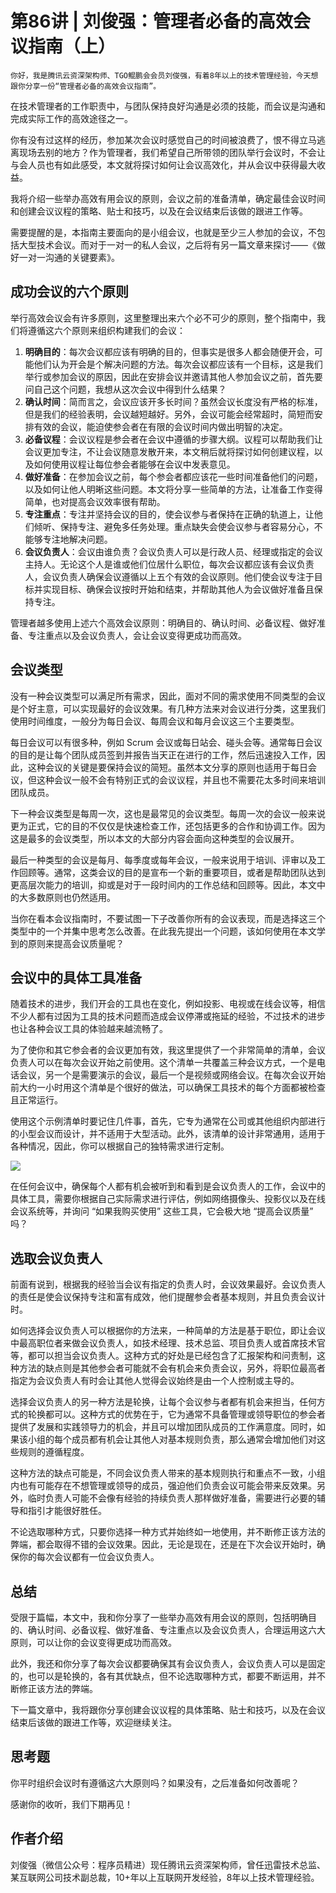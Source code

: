 # 第86讲 | 刘俊强：管理者必备的高效会议指南（上）

    你好，我是腾讯云资深架构师、TGO鲲鹏会会员刘俊强，有着8年以上的技术管理经验，今天想跟你分享一份“管理者必备的高效会议指南”。

在技术管理者的工作职责中，与团队保持良好沟通是必须的技能，而会议是沟通和完成实际工作的高效途径之一。

你有没有过这样的经历，参加某次会议时感觉自己的时间被浪费了，恨不得立马逃离现场去别的地方？作为管理者，我们希望自己所带领的团队举行会议时，不会让与会人员也有如此感受，本文就将探讨如何让会议高效化，并从会议中获得最大收益。

我将介绍一些举办高效有用会议的原则，会议之前的准备清单，确定最佳会议时间和创建会议议程的策略、贴士和技巧，以及在会议结束后该做的跟进工作等。

需要提醒的是，本指南主要面向的是小组会议，也就是至少三人参加的会议，不包括大型技术会议。而对于一对一的私人会议，之后将有另一篇文章来探讨——《做好一对一沟通的关键要素》。

## 成功会议的六个原则

举行高效会议会有许多原则，这里整理出来六个必不可少的原则，整个指南中，我们将遵循这六个原则来组织构建我们的会议：

1.  **明确目的**：每次会议都应该有明确的目的，但事实是很多人都会随便开会，可能他们认为开会是个解决问题的方法。每次会议都应该有一个目标，这是我们举行或参加会议的原因，因此在安排会议并邀请其他人参加会议之前，首先要问自己这个问题，我想从这次会议中得到什么结果？
2.  **确认时间**：简而言之，会议应该开多长时间？虽然会议长度没有严格的标准，但是我们的经验表明，会议越短越好。另外，会议可能会经常超时，简短而安排有效的会议，能迫使参会者在有限的会议时间内做出明智的决定。
3.  **必备议程**：会议议程是参会者在会议中遵循的步骤大纲。议程可以帮助我们让会议更加专注，不让会议随意发散开来，本文稍后就将探讨如何创建议程，以及如何使用议程让每位参会者能够在会议中发表意见。
4.  **做好准备**：在参加会议之前，每个参会者都应该花一些时间准备他们的问题，以及如何让他人明晰这些问题。本文将分享一些简单的方法，让准备工作变得简单，也对提高会议效率很有帮助。
5.  **专注重点**：专注并坚持会议的目的，使会议参与者保持在正确的轨道上，让他们倾听、保持专注、避免多任务处理。重点缺失会使会议参与者容易分心，不能够专注地解决问题。
6.  **会议负责人**：会议由谁负责？会议负责人可以是行政人员、经理或指定的会议主持人。无论这个人是谁或他们位居什么职位，每次会议都应该有会议负责人，会议负责人确保会议遵循以上五个有效的会议原则。他们使会议专注于目标并实现目标、确保会议按时开始和结束，并帮助其他人为会议做好准备且保持专注。

管理者越多使用上述六个高效会议原则：明确目的、确认时间、必备议程、做好准备、专注重点以及会议负责人，会让会议变得更成功而高效。

## 会议类型

没有一种会议类型可以满足所有需求，因此，面对不同的需求使用不同类型的会议是个好主意，可以实现最好的会议效果。有几种方法来对会议进行分类，这里我们使用时间维度，一般分为每日会议、每周会议和每月会议这三个主要类型。

每日会议可以有很多种，例如 Scrum 会议或每日站会、碰头会等。通常每日会议的目的是让每个团队成员签到并报告当天正在进行的工作，然后迅速投入工作，因此，这种会议的关键是要保持会议的简短。虽然本文分享的原则也适用于每日会议，但这种会议一般不会有特别正式的会议议程，并且也不需要花太多时间来培训团队成员。

下一种会议类型是每周一次，这也是最常见的会议类型。每周一次的会议一般来说更为正式，它的目的不仅仅是快速检查工作，还包括更多的合作和协调工作。因为这是最多的会议类型，所以本文的大部分内容会面向这种类型的会议展开。

最后一种类型的会议是每月、每季度或每年会议，一般来说用于培训、评审以及工作回顾等。通常，这类会议的目的是宣布一个新的重要项目，或者是帮助团队达到更高层次能力的培训，抑或是对于一段时间内的工作总结和回顾等。因此，本文中的大多数原则也仍然适用。

当你在看本会议指南时，不要试图一下子改善你所有的会议表现，而是选择这三个类型中的一个并集中思考怎么改善。在此我先提出一个问题，该如何使用在本文学到的原则来提高会议质量呢？

## 会议中的具体工具准备

随着技术的进步，我们开会的工具也在变化，例如投影、电视或在线会议等，相信不少人都有过因为工具的技术问题而造成会议停滞或拖延的经验，不过技术的进步也让各种会议工具的体验越来越流畅了。

为了使你和其它参会者的会议更加有效，我这里提供了一个非常简单的清单，会议负责人可以在每次会议开始之前使用。这个清单一共覆盖三种会议方式，一个是电话会议，另一个是需要演示的会议，最后一个是视频或网络会议。在每次会议开始前大约一小时用这个清单是个很好的做法，可以确保工具技术的每个方面都被检查且正常运行。

使用这个示例清单时要记住几件事，首先，它专为通常在公司或其他组织内部进行的小型会议而设计，并不适用于大型活动。此外，该清单的设计非常通用，适用于各种情况，因此，你可以根据自己的独特需求进行定制。

![](https://static001.geekbang.org/resource/image/f8/49/f8e7cc6b1aad394dde15d95fe01d9549.png)

在任何会议中，确保每个人都有机会被听到和看到是会议负责人的工作，会议中的具体工具，需要你根据自己实际需求进行评估，例如网络摄像头、投影仪以及在线会议系统等，并询问 “如果我购买使用” 这些工具，它会极大地 “提高会议质量” 吗？

## 选取会议负责人

前面有说到，根据我的经验当会议有指定的负责人时，会议效果最好。会议负责人的责任是使会议保持专注和富有成效，他们提醒参会者基本规则，并且负责会议计时。

如何选择会议负责人可以根据你的方法来，一种简单的方法是基于职位，即让会议中最高职位者来做会议负责人，如技术经理、技术总监、项目负责人或首席技术官等，都可以担当会议负责人。这种方式的好处是已经包含了汇报架构和问责制，这种方法的缺点则是其他参会者可能就不会有机会来负责会议，另外，将职位最高者指定为会议负责人有时会让其他人觉得会议始终是由一个人控制或主导的。

选择会议负责人的另一种方法是轮换，让每个会议参与者都有机会来担当，任何方式的轮换都可以。这种方式的优势在于，它为通常不具备管理或领导职位的参会者提供了发展和实践领导力的机会，并且可以增加团队成员的工作满意度。同时，如果该小组的每个成员都有机会让其他人对基本规则负责，那么通常会增加他们对这些规则的遵循程度。

这种方法的缺点可能是，不同会议负责人带来的基本规则执行和重点不一致，小组内也有可能存在不想管理或领导的成员，强迫他们负责会议可能会带来反效果。另外，临时负责人可能不会像有经验的持续负责人那样做好准备，需要进行必要的辅导和指引才能很好胜任。

不论选取哪种方式，只要你选择一种方式并始终如一地使用，并不断修正该方法的弊端，都会取得不错的会议效果。因此，无论是现在，还是在下次会议开始时，确保你的每次会议都有一位会议负责人。

## 总结

受限于篇幅，本文中，我和你分享了一些举办高效有用会议的原则，包括明确目的、确认时间、必备议程、做好准备、专注重点以及会议负责人，合理运用这六大原则，可以让你的会议变得更成功而高效。

此外，我还和你分享了每次会议都要确保其有会议负责人，会议负责人可以是固定的，也可以是轮换的，各有其优缺点，但不论选取哪种方式，都要不断运用，并不断修正该方法的弊端。

下一篇文章中，我将跟你分享创建会议议程的具体策略、贴士和技巧，以及在会议结束后该做的跟进工作等，欢迎继续关注。

## 思考题

你平时组织会议时有遵循这六大原则吗？如果没有，之后准备如何改善呢？

感谢你的收听，我们下期再见！

## 作者介绍

刘俊强（微信公众号：程序员精进）现任腾讯云资深架构师，曾任迅雷技术总监、某互联网公司技术副总裁，10+年以上互联网开发经验，8年以上技术管理经验。
    